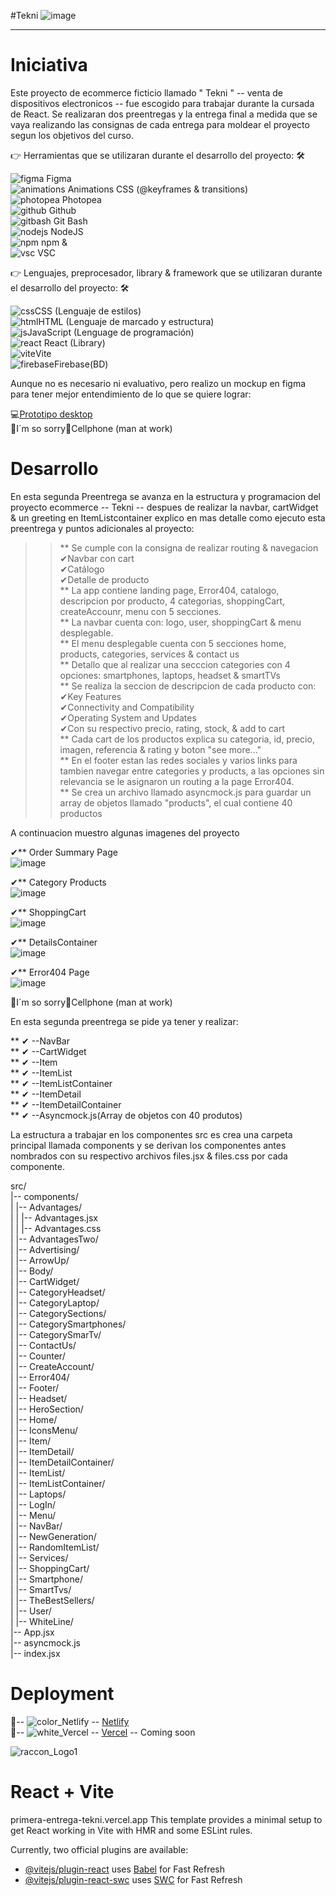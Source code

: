 #Tekni
![image](https://github.com/DIGORACCOON4279/Tekni/assets/88150970/29ab3c95-9056-4208-97b2-26a3024917c5)</br>

********************************************************************************************************************************************************************************
# Iniciativa</br>

Este proyecto de ecommerce ficticio llamado " Tekni "  -- venta de dispositivos electronicos --  fue escogido para trabajar durante la cursada de React. 
Se realizaran dos preentregas y la entrega final a medida que se vaya realizando las consignas de cada entrega para moldear el proyecto segun los objetivos del curso.</br>

👉 Herramientas que se utilizaran durante el desarrollo del proyecto: 🛠 </br>

![figma](https://github.com/DIGORACCOON4279/EntregaFinal/assets/88150970/fca318c0-6b7d-4046-b0aa-55a83f0419a3) Figma</br>
![animations](https://github.com/DIGORACCOON4279/EntregaFinal/assets/88150970/2fdc31da-eb29-4247-90d3-0b5727606aa7) Animations CSS (@keyframes & transitions)</br>
![photopea](https://github.com/DIGORACCOON4279/EntregaFinal/assets/88150970/ceac05f4-c505-4889-85d0-60a1566fc4ef) Photopea</br>
![github](https://github.com/DIGORACCOON4279/EntregaFinal/assets/88150970/01f94f79-8e78-42f8-bc9a-2b6707a9a36d) Github</br>
![gitbash](https://github.com/DIGORACCOON4279/EntregaFinal/assets/88150970/3d2e83ec-bea3-47bf-a5a4-d9524e0406b0) Git Bash </br>
![nodejs](https://github.com/DIGORACCOON4279/PrimeraEntrega-DiegoMarinMora/assets/88150970/1944cc14-d0b8-43f7-b859-7f15025239c0) NodeJS </br>
![npm](https://github.com/DIGORACCOON4279/Break-a-Leg/assets/88150970/e703b698-4589-43d5-b5ba-2a75693a3691) npm &</br>
![vsc](https://github.com/DIGORACCOON4279/EntregaFinal/assets/88150970/bd61bcc5-5a44-4c33-b675-d03bb01589c0) VSC</br>

👉 Lenguajes, preprocesador, library & framework que se utilizaran durante el desarrollo del proyecto: 🛠</br>

![css](https://github.com/DIGORACCOON4279/Break-a-Leg/assets/88150970/b2e2f475-b8d9-4188-aae4-fe7e9a7acf4a)CSS (Lenguaje de estilos)</br>
![html](https://github.com/DIGORACCOON4279/Break-a-Leg/assets/88150970/b0692228-5ca9-433d-a4c5-b52369d3c4bf)HTML (Lenguaje de marcado y estructura)</br>
![js](https://github.com/DIGORACCOON4279/Break-a-Leg/assets/88150970/1ef7c489-c0b4-41a6-bdce-b12d8c0654ad)JavaScript (Lenguage de programación)</br>
![react](https://github.com/DIGORACCOON4279/PrimeraEntrega-DiegoMarinMora/assets/88150970/af7de6da-ad17-45c7-95a6-3ef1e3c5f730) React (Library)</br>
![vite](https://github.com/DIGORACCOON4279/PrimeraEntrega-DiegoMarinMora/assets/88150970/f9c38eca-b09c-4f34-84a4-6e7d8ae983f0)Vite</br>
![firebase](https://github.com/DIGORACCOON4279/PrimeraEntrega-DiegoMarinMora/assets/88150970/9646a3cf-f814-482a-adad-d8e928df9b8c)Firebase(BD)</br>

Aunque no es necesario ni evaluativo, pero realizo un mockup en figma para tener mejor entendimiento de lo que se quiere lograr:</br>

💻[Prototipo desktop](https://www.figma.com/proto/uP83VlEVIz4hmSboxjuN2F/Tekny?page-id=2%3A10&type=design&node-id=57-589&viewport=-2255%2C1269%2C0.28&t=2HOa7ebSJPJxV5wp-1&scaling=scale-down&starting-point-node-id=57%3A589&mode=design)</br>
🚧I´m so sorry📱Cellphone (man at work)</br>

# Desarrollo</br>

En esta segunda Preentrega se avanza en la estructura y programacion del proyecto ecommerce -- Tekni -- despues de realizar la navbar, cartWidget & un greeting en ItemListcontainer explico en mas detalle como ejecuto esta preentrega y puntos adicionales al proyecto: </br>

>> ** Se cumple con la consigna de realizar routing & navegacion</br>
>>    ✔Navbar con cart</br>
>>    ✔Catálogo</br>
>>    ✔Detalle de producto</br>
>> ** La app contiene landing page, Error404, catalogo, descripcion por producto, 4 categorias, shoppingCart, createAccounr, menu con 5 secciones.</br>
>> ** La navbar cuenta con: logo, user, shoppingCart & menu desplegable.</br>
>> ** El menu desplegable cuenta con 5 secciones home, products, categories, services & contact us</br>
>> ** Detallo que al realizar una secccion categories con 4 opciones: smartphones, laptops, headset & smartTVs </br>
>> ** Se realiza la seccion de descripcion de cada producto con:</br>
>>     ✔Key Features</br>
>>     ✔Connectivity and Compatibility</br>
>>     ✔Operating System and Updates</br>
>>     ✔Con su respectivo precio, rating, stock, & add to cart</br>
>> ** Cada cart de los productos explica su categoria, id, precio, imagen, referencia & rating y boton "see more..."</br>
>> ** En el footer estan las redes sociales y varios links para tambien navegar entre categories y products, a las opciones sin relevancia se
>>    le asignaron un routing a la page Error404.</br>
>> ** Se crea un archivo llamado asyncmock.js para guardar un array de objetos llamado "products", el cual contiene 40 productos</br>

A continuacion muestro algunas imagenes del proyecto </br>

✔** Order Summary Page</br>
![image](https://github.com/DIGORACCOON4279/Tekni/assets/88150970/7f3e0e32-93d7-460e-a496-9dbd1b62024e)</br>

✔** Category Products</br>
![image](https://github.com/DIGORACCOON4279/Tekni/assets/88150970/4993de0a-d0e6-4f6e-ba43-ffeaa5ba27c7)</br>

✔** ShoppingCart</br>
![image](https://github.com/DIGORACCOON4279/Preentrega2-DiegoMarinMora/assets/88150970/7ef6e26b-0276-459f-b1cd-0c916b80588b)</br>

✔** DetailsContainer</br>
![image](https://github.com/DIGORACCOON4279/Preentrega2-DiegoMarinMora/assets/88150970/274d2ba9-046d-44d3-87ae-4d3ff88e2de0)</br>

✔** Error404 Page</br>
![image](https://github.com/DIGORACCOON4279/Preentrega2-DiegoMarinMora/assets/88150970/9ac080f1-c52d-4aab-adfe-f443b4a0f27e)</br>

🚧I´m so sorry📱Cellphone (man at work)</br>

En esta segunda preentrega se pide ya tener y realizar:</br>

** ✔ --NavBar</br>
** ✔ --CartWidget</br>
** ✔ --Item</br>
** ✔ --ItemList</br>
** ✔ --ItemListContainer</br>
** ✔ --ItemDetail</br>
** ✔ --ItemDetailContainer</br>
** ✔ --Asyncmock.js(Array de objetos con 40 produtos)</br>

La estructura a trabajar en los componentes src es crea una carpeta principal llamada components y se derivan los componentes antes nombrados con su respectivo archivos files.jsx & files.css por cada componente.</br>

src/</br>
|-- components/</br>
|   |-- Advantages/</br>
|   |   |-- Advantages.jsx</br>
|   |   |-- Advantages.css</br>
|   |-- AdvantagesTwo/</br>
|   |-- Advertising/</br>
|   |-- ArrowUp/</br>
|   |-- Body/</br>
|   |-- CartWidget/</br>
|   |-- CategoryHeadset/</br>
|   |-- CategoryLaptop/</br>
|   |-- CategorySections/</br>
|   |-- CategorySmartphones/</br>
|   |-- CategorySmarTv/</br>
|   |-- ContactUs/</br>
|   |-- Counter/</br>
|   |-- CreateAccount/</br>
|   |-- Error404/</br>
|   |-- Footer/</br>
|   |-- Headset/</br>
|   |-- HeroSection/</br>
|   |-- Home/</br>
|   |-- IconsMenu/</br>
|   |-- Item/</br>
|   |-- ItemDetail/</br>
|   |-- ItemDetailContainer/</br>
|   |-- ItemList/</br>
|   |-- ItemListContainer/</br>
|   |-- Laptops/</br>
|   |-- LogIn/</br>
|   |-- Menu/</br>
|   |-- NavBar/</br>
|   |-- NewGeneration/</br>
|   |-- RandomItemList/</br>
|   |-- Services/</br>
|   |-- ShoppingCart/</br>
|   |-- Smartphone/</br>
|   |-- SmartTvs/</br>
|   |-- TheBestSellers/</br>
|   |-- User/</br>
|   |-- WhiteLine/</br>
|-- App.jsx</br>
|-- asyncmock.js</br>
|-- index.jsx</br>

# Deployment</br>

🚀-- ![color_Netlify](https://github.com/DIGORACCOON4279/Preentrega2-DiegoMarinMora/assets/88150970/90470fa3-b09f-4478-b1e3-02882d2d49a1) -- [Netlify](https://tekniapp.netlify.app)</br>
🚀-- ![white_Vercel](https://github.com/DIGORACCOON4279/PrimeraEntrega-DiegoMarinMora/assets/88150970/fb91138d-5ff2-4e82-a2f5-b2c8f0ea6b15) -- [Vercel]() -- Coming soon </br>


![raccon_Logo1](https://github.com/DIGORACCOON4279/PrimeraEntrega-DiegoMarinMora/assets/88150970/1903b752-acc7-4d2b-95db-cf877319fcb7)</br>

# React + Vite</br>
primera-entrega-tekni.vercel.app
This template provides a minimal setup to get React working in Vite with HMR and some ESLint rules.</br>

Currently, two official plugins are available:</br>

- [@vitejs/plugin-react](https://github.com/vitejs/vite-plugin-react/blob/main/packages/plugin-react/README.md) uses [Babel](https://babeljs.io/) for Fast Refresh</br>
- [@vitejs/plugin-react-swc](https://github.com/vitejs/vite-plugin-react-swc) uses [SWC](https://swc.rs/) for Fast Refresh</br>

  
